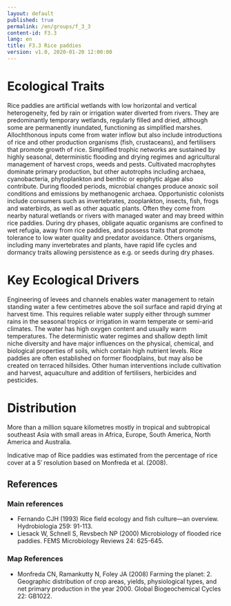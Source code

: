 ```yaml
---
layout: default
published: true
permalink: /en/groups/f_3_3
content-id: F3.3
lang: en
title: F3.3 Rice paddies
version: v1.0, 2020-01-20 12:00:00
---
```

# Ecological Traits
 
Rice paddies are artificial wetlands with low horizontal and vertical heterogeneity, fed by rain or irrigation water diverted from rivers. They are predominantly temporary wetlands, regularly filled and dried, although some are permanently inundated, functioning as simplified marshes. Allochthonous inputs come from water inflow but also include introductions of rice and other production organisms (fish, crustaceans), and fertilisers that promote growth of rice. Simplified trophic networks are sustained by highly seasonal, deterministic flooding and drying regimes and agricultural management of harvest crops, weeds and pests. Cultivated macrophytes dominate primary production, but other autotrophs including archaea, cyanobacteria, phytoplankton and benthic or epiphytic algae also contribute. During flooded periods, microbial changes produce anoxic soil conditions and emissions by methanogenic archaea. Opportunistic colonists include consumers such as invertebrates, zooplankton, insects, fish, frogs and waterbirds, as well as other aquatic plants. Often they come from nearby natural wetlands or rivers with managed water and may breed within rice paddies. During dry phases, obligate aquatic organisms are confined to wet refugia, away from rice paddies, and possess traits that promote tolerance to low water quality and predator avoidance. Others organisms, including many invertebrates and plants, have rapid life cycles and dormancy traits allowing persistence as e.g. or seeds during dry phases.
 
# Key Ecological Drivers
 
Engineering of levees and channels enables water management to retain standing water a few centimetres above the soil surface and rapid drying at harvest time. This requires reliable water supply either through summer rains in the seasonal tropics or irrigation in warm temperate or semi-arid climates. The water has high oxygen content and usually warm temperatures. The deterministic water regimes and shallow depth limit niche diversity and have major influences on the physical, chemical, and biological properties of soils, which contain high nutrient levels. Rice paddies are often established on former floodplains, but may also be created on terraced hillsides. Other human interventions include cultivation and harvest, aquaculture and addition of fertilisers, herbicides and pesticides.
 
# Distribution
 
More than a million square kilometres mostly in tropical and subtropical southeast Asia with small areas in Africa, Europe, South America, North America and Australia.

Indicative map of Rice paddies was estimated from the percentage of rice cover at a 5′ resolution based on Monfreda et al. (2008).

## References
### Main references
* Fernando CJH (1993) Rice field ecology and fish culture—an overview.  Hydrobiologia 259: 91-113.
* Liesack W, Schnell S, Revsbech NP (2000) Microbiology of flooded rice paddies. FEMS Microbiology Reviews 24: 625-645.
### Map References
* Monfreda CN, Ramankutty N, Foley JA (2008) Farming the planet: 2. Geographic distribution of crop areas, yields, physiological types, and net primary production in the year 2000. Global Biogeochemical Cycles 22: GB1022. 
